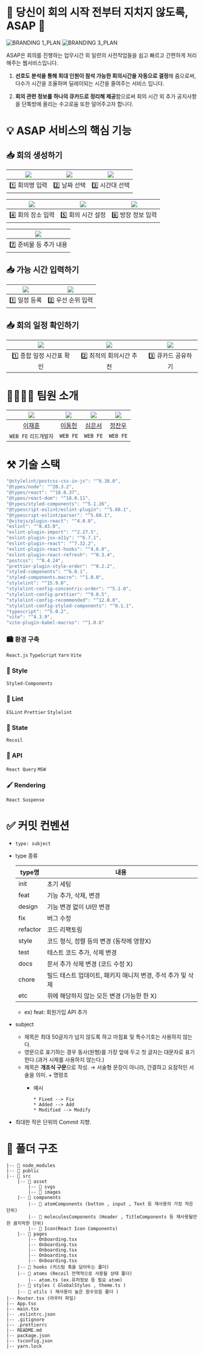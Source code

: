 # 🏃 당신이 회의 시작 전부터 지치지 않도록, ASAP 💨

![BRANDING 1_PLAN](https://github.com/ASAP-as-soon-as-possible/ASAP_Client/assets/55528304/2526c8a1-21e7-471d-bce8-db8874a5cc5c)
![BRANDING 3_PLAN](https://github.com/ASAP-as-soon-as-possible/ASAP_Client/assets/55528304/ddf9b475-a825-4577-8e14-b8d190a864b2)


ASAP은 회의를 진행하는 업무시간 외 일련의 사전작업들을 쉽고 빠르고 간편하게 처리해주는 웹서비스입니다.

1. **선호도 분석을 통해 최대 인원이 참석 가능한 회의시간을 자동으로 결정**해 줌으로써, 다수가 시간을 조율하며 딜레이되는 시간을 줄여주는 서비스 입니다.

2.  **회의 관련 정보를 하나의 큐카드로 정리해 제공**함으로써
회의 시간 외 추가 공지사항을 단톡방에 올리는 수고로움 또한 덜어주고자 합니다.


# 💡 ASAP 서비스의 핵심 기능

## 📥 회의 생성하기
| <img src="https://github.com/ASAP-as-soon-as-possible/ASAP_Client/assets/55528304/376dfab3-e4d7-427d-8f2e-1897984b21b4"/> | <img src="https://github.com/ASAP-as-soon-as-possible/ASAP_Client/assets/55528304/124f8a81-dc54-4f86-8bad-0258c6ab70ce"/> | <img src="https://github.com/ASAP-as-soon-as-possible/ASAP_Client/assets/55528304/b6f72f8a-4bed-4c3a-8a4c-f715b1c67685"/> |
| :---: | :---: | :---: |
| 1️⃣ 회의명 입력 | 2️⃣ 날짜 선택 | 3️⃣ 시간대 선택 |

| <img src="https://github.com/ASAP-as-soon-as-possible/ASAP_Client/assets/55528304/b5de2db2-e793-4a49-b9f5-56a47f779285"/> | <img src="https://github.com/ASAP-as-soon-as-possible/ASAP_Client/assets/55528304/d410bade-b34c-44bb-a6d1-38d7f99babf3"/> | <img src="https://github.com/ASAP-as-soon-as-possible/ASAP_Client/assets/55528304/f33075dc-ea17-4e75-af67-b36ff4925f13"/> |
| :---: | :---: | :---: |
| 4️⃣ 회의 장소 입력 | 5️⃣ 회의 시간 설정 | 6️⃣ 방장 정보 입력 |

| <img src="https://github.com/ASAP-as-soon-as-possible/ASAP_Client/assets/55528304/25dd8132-299a-45d1-9fbb-d6c449ebfdf7"/> | 
| :---: |
| 7️⃣ 준비물 등 추가 내용 | 


## 📥 가능 시간 입력하기
| <img src="https://github.com/ASAP-as-soon-as-possible/ASAP_Client/assets/55528304/c0dc2cf2-0303-4491-a184-a9d4e51dd949"/> | <img src="https://github.com/ASAP-as-soon-as-possible/ASAP_Client/assets/55528304/19b0d1d0-898c-4bef-bbea-8edbeb85251e"/> |
| :---: | :---: |
| 1️⃣ 일정 등록 | 2️⃣ 우선 순위 입력 |

## 📥 회의 일정 확인하기
| <img src="https://github.com/ASAP-as-soon-as-possible/ASAP_Client/assets/55528304/d9c52f0f-f8d2-4310-b9ac-6962093c12d2"/> | <img src="https://github.com/ASAP-as-soon-as-possible/ASAP_Client/assets/55528304/92c5ae99-19db-44b5-be6e-1123bbbb2064"/> | <img src="https://github.com/ASAP-as-soon-as-possible/ASAP_Client/assets/55528304/1326806e-65a2-40b6-9611-46bd2f404612"/> |
| :---: | :---: | :---: |
| 1️⃣ 종합 일정 시간표 확인 | 2️⃣ 최적의 회의시간 추천 | 3️⃣ 큐카드 공유하기 |

# 👨‍👨‍👧‍👦 팀원 소개
| <img src="https://github.com/ASAP-as-soon-as-possible/ASAP_Client/assets/55528304/6054ba0b-cb75-4e7b-afa8-d6b79842ae0a"/> | <img src="https://github.com/ASAP-as-soon-as-possible/ASAP_Client/assets/55528304/ff41d063-6597-44af-9493-613723f851b4"/> | <img src="https://github.com/ASAP-as-soon-as-possible/ASAP_Client/assets/55528304/96d2a52d-17f9-4592-b032-75623c6d95d7"/> | <img src="https://github.com/ASAP-as-soon-as-possible/ASAP_Client/assets/55528304/b47f10dd-ee91-4b27-8eb6-852dcf5cc189"/> |
| :---: | :---: | :---: | :---: |
| [이재훈](https://github.com/ljh0608) | [이동헌](https://github.com/eastlaw80) | [심은서](https://github.com/simeunseo) | [정찬우](https://github.com/Chanwoo-Jeong) |
| `WEB FE` `리드개발자` | `WEB FE` | `WEB FE` | `WEB FE` |


# ⚒️ 기술 스택

```jsx
"@stylelint/postcss-css-in-js": "^0.38.0",
"@types/node": "^20.3.2",
"@types/react": "^18.0.37",
"@types/react-dom": "^18.0.11",
"@types/styled-components": "^5.1.26",
"@typescript-eslint/eslint-plugin": "^5.60.1",
"@typescript-eslint/parser": "^5.60.1",
"@vitejs/plugin-react": "^4.0.0",
"eslint": "^8.43.0",
"eslint-plugin-import": "^2.27.5",
"eslint-plugin-jsx-a11y": "^6.7.1",
"eslint-plugin-react": "^7.32.2",
"eslint-plugin-react-hooks": "^4.6.0",
"eslint-plugin-react-refresh": "^0.3.4",
"postcss": "^8.4.24",
"prettier-plugin-style-order": "^0.2.2",
"styled-components": "^6.0.1",
"styled-components.macro": "^1.0.0",
"stylelint": "^15.9.0",
"stylelint-config-concentric-order": "^5.1.0",
"stylelint-config-prettier": "^9.0.5",
"stylelint-config-recommended": "^12.0.0",
"stylelint-config-styled-components": "^0.1.1",
"typescript": "^5.0.2",
"vite": "^4.3.9",
"vite-plugin-babel-macros": "^1.0.6"
```

### 🏙️ 환경 구축

`React.js` `TypeScript` `Yarn` `Vite`

### 💅 Style

`Styled-Components`

### 🧹 Lint

`ESLint` `Prettier` `Stylelint`

### 💎 State

`Recoil`

### 📡 API

`React Query` `MSW`

### 🖌️ Rendering

`React Suspense`

# ✅ 커밋 컨벤션

- `type: subject`
- type 종류
    
    
    | type명 | 내용 |
    | --- | --- |
    | init | 초기 세팅 |
    | feat | 기능 추가, 삭제, 변경 |
    | design | 기능 변경 없이 UI만 변경 |
    | fix | 버그 수정 |
    | refactor | 코드 리팩토링 |
    | style | 코드 형식, 정렬 등의 변경 (동작에 영향X) |
    | test | 테스트 코드 추가, 삭제 변경 |
    | docs | 문서 추가 삭제 변경 (코드 수정 X) |
    | chore | 빌드 테스트 업데이트, 패키지 매니저 변경, 주석 추가 및 삭제 |
    | etc | 위에 해당하지 않는 모든 변경 (가능한 한 X) |
    - ex) feat: 회원가입 API 추가
- subject
    - 제목은 최대 50글자가 넘지 않도록 하고 마침표 및 특수기호는 사용하지 않는다.
    - 영문으로 표기하는 경우 동사(원형)를 가장 앞에 두고 첫 글자는 대문자로 표기한다.(과거 시제를 사용하지 않는다.)
    - 제목은 **개조식 구문**으로 작성. → 서술형 문장이 아니라, 간결하고 요점적인 서술을 의미. + 명령조
        - 예시
            
            ```tsx
            * Fixed --> Fix
            * Added --> Add
            * Modified --> Modify
            ```
            
- 최대한 작은 단위의 Commit 지향.

# 📁 폴더 구조

```
|-- 📁 node_modules
|-- 📁 public
|-- 📁 src
	|-- 📁 asset
		|-- 📁 svgs
		|-- 📁 images
	|-- 📁 components 
		|-- 📁 atomComponents (button , input , Text 등 재사용의 가장 작은 단위)
		|-- 📁 moleculesComponents (Header , TitleComponents 등 재사용될만한 큼지막한 단위)
		|-- 📁 Icon(React Icon Components)
	|-- 📁 pages
		|-- Onboarding.tsx 
		|-- Onboarding.tsx 
		|-- Onboarding.tsx 
		|-- Onboarding.tsx
		|-- Onboarding.tsx
	|-- 📁 hooks (커스텀 훅을 담아두는 폴더)
	|-- 📁 atoms (Recoil 전역적으로 사용될 상태 폴더)
		|-- atom.ts (ex.유저정보 등 필요 atom)
	|-- 📁 styles ( GlobalStyles , theme.ts )
	|-- 📁 utils ( 재사용이 높은 함수모음 폴더 )
|-- Router.tsx (라우터 파일) 
|-- App.tsx
|-- main.tsx
|-- .eslintrc.json
|-- .gitignore
|-- .prettierrc
|-- README.md
|-- package.json
|-- tsconfig.json 
|-- yarn.lock
```
